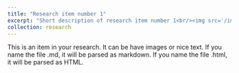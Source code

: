```yaml
---
title: "Research item number 1"
excerpt: "Short description of research item number 1<br/><img src='/images/Chernobyl_120h_deposition.png'>"
collection: research
---
```


This is an item in your research. It can be have images or nice text. If you name the file .md, it will be parsed as markdown. If you name the file .html, it will be parsed as HTML. 

